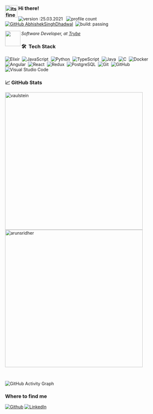 ### <img alt="itsfine" src="https://emojis.slackmojis.com/emojis/images/1561763719/5906/this-is-fine-fire.gif?1561763719" width='40' align="left"/> Hi there!
![version :25.03.2021](https://img.shields.io/badge/version-16.04.2021-informational) &nbsp;
![profile count](https://komarev.com/ghpvc/?username=tuliostarling&color=red)&nbsp;
[![GitHub AbhishekSinghDhadwal](https://img.shields.io/github/followers/tuliostarling?label=follow&style=social)](https://github.com/AbhishekSinghDhadwal)&nbsp;
![build: passing](https://img.shields.io/badge/build-passing-success)

<img src="https://emojis.slackmojis.com/emojis/images/1542337527/4949/the_office.png?1542337527" width="50" align="left">
<p>
  <em>Software Developer, at <a href="https://github.com/betrybe">Trybe</a></em>
</p>

### 🛠 &nbsp;Tech Stack

![Elixir](https://img.shields.io/badge/-Elixir-05122A?style=flat&logo=elixir&logoColor=563D7C)&nbsp;
![JavaScript](https://img.shields.io/badge/-JavaScript-05122A?style=flat&logo=javascript)&nbsp;
![Python](https://img.shields.io/badge/-Python-05122A?style=flat&logo=python)&nbsp;
![TypeScript](https://img.shields.io/badge/-TypeScript-05122A?style=flat&logo=typescript)&nbsp;
![Java](https://img.shields.io/badge/-Java-05122A?style=flat&logo=Java&logoColor=FFA518)&nbsp;
![C](https://img.shields.io/badge/-C-05122A?style=flat&logo=C&logoColor=A8B9CC)&nbsp;
![Docker](https://img.shields.io/badge/-Docker-05122A?style=flat&logo=docker&logoColor=2491e5)&nbsp;
![Angular](https://img.shields.io/badge/-Angular-05122A?style=flat&logo=angular&logoColor=d7052e)&nbsp;
![React](https://img.shields.io/badge/-React-05122A?style=flat&logo=react&logoColor=1572B6)&nbsp;
![Redux](https://img.shields.io/badge/-Redux-05122A?style=flat&logo=redux&logoColor=563D7C)&nbsp;
![PostgreSQL](https://img.shields.io/badge/-Postgresql-05122A?style=flat&logo=postgresql&logoColor=31648C)&nbsp;
![Git](https://img.shields.io/badge/-Git-05122A?style=flat&logo=git)&nbsp;
![GitHub](https://img.shields.io/badge/-GitHub-05122A?style=flat&logo=github)&nbsp;
![Visual Studio Code](https://img.shields.io/badge/-Visual%20Studio%20Code-05122A?style=flat&logo=visual-studio-code&logoColor=007ACC)&nbsp;

### &#x1f4c8; GitHub Stats

<p align="left"><img align="left" src="https://github-readme-stats.vercel.app/api?username=tuliostarling&show_icons=true&locale=en&layout=compact&theme=radical" alt="vaulstein" width=450/></p>

<p><img align="center" src="https://github-readme-streak-stats.herokuapp.com/?user=tuliostarling&theme=radical" alt="arunsridher" width=450/></p>
 
<br />
 
![GitHub Activity Graph](https://activity-graph.herokuapp.com/graph?username=tuliostarling&bg_color=000000&color=4fff67&line=4fff67&point=ffffff&area=true&hide_border=true)

<h3>Where to find me</h3>
<p>
  <a href="https://github.com/tuliostarling" target="_blank"><img alt="Github"
      src="https://img.shields.io/badge/GitHub-%2312100E.svg?&style=for-the-badge&logo=Github&logoColor=white" /></a>
  <a href="https://www.linkedin.com/in/tulio-starling/" target="_blank"><img alt="LinkedIn"
      src="https://img.shields.io/badge/linkedin-%230077B5.svg?&style=for-the-badge&logo=linkedin&logoColor=white" /></a>
</p>

